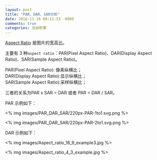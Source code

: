 ```yaml
---
layout: post
title: "PAR、DAR、SAR分析"
date: 2016-11-16 08:11:53 -0800
comments: true
categories: 总结积累
---
```

[Aspect Ratio](https://en.wikipedia.org/wiki/Aspect_ratio_(image)) 是图片的宽高比。  
<!--more-->

主要有 3 种`aspect ratio`：PAR(Pixel Aspect Ratio)、DAR(Display Aspect Ratio)、SAR(Sample Aspect Ratio)。

PAR(Pixel Aspect Ratio): 像素纵横比；  
DAR(Display Aspect Ratio):显示纵横比；  
SAR(Sample Aspect Ratio):采样纵横比；  

三者的关系为PAR x SAR = DAR 或者 PAR = DAR / SAR。  

PAR 示例如下：  

<% img images/PAR_DAR_SAR/220px-PAR-1to1.svg.png %>  

<% img images/PAR_DAR_SAR/220px-PAR-2to1.svg.png %>  

DAR 示例如下：  

<% img images/Aspect_ratio_16_9_example3.jpg %>  

<% img images/Aspect_ratio_4_3_example.jpg %>  

